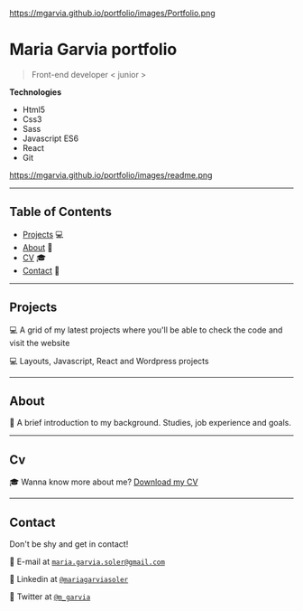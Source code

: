 <a href="https://mgarvia.github.io/portfolio/images/Portfolio.png" alt="Maria Garvia portfolio" title="Maria Garvia portfolio">https://mgarvia.github.io/portfolio/images/Portfolio.png</a>

# Maria Garvia portfolio

> Front-end developer < junior >

**Technologies**

- Html5
- Css3
- Sass
- Javascript ES6
- React
- Git

https://mgarvia.github.io/portfolio/images/readme.png

---

## Table of Contents 

-  [Projects](#Projects) 💻
-  [About](#About) 👩
-  [CV](#CV) 🎓
-  [Contact](#Contact) 📧

---

## Projects

💻 A grid of my latest projects where you'll be able to check the code and visit the website

💻 Layouts, Javascript, React and Wordpress projects

---

## About

👩 A brief introduction to my background. Studies, job experience and goals.

---

## Cv

🎓 Wanna know more about me? 
<a className="cv-download" href="https://mgarvia.github.io/portfolio/images/Maria_Garvia_CV_Frontend_Developer.pdf" download>Download my CV</a>

---

## Contact

Don't be shy and get in contact!

📧 E-mail at <a href="http://fvcproductions.com" target="_blank">`maria.garvia.soler@gmail.com`</a>

📧 Linkedin at <a href="https://www.linkedin.com/in/mariagarviasoler/" target="_blank">`@mariagarviasoler`</a>

📧 Twitter at <a href="http://twitter.com/fvcproductions" target="_blank">`@m_garvia`</a>
